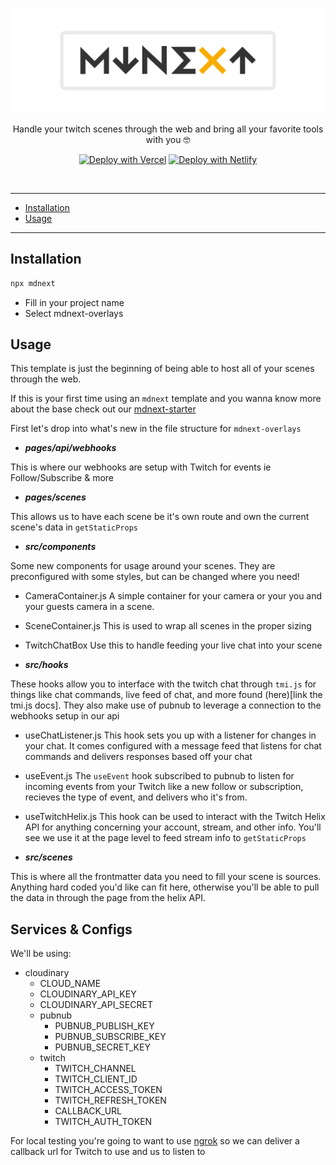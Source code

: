 <!-- markdownlint-disable MD033 MD041 -->

![mdnext](./mdnext.png)

<div align="center">

Handle your twitch scenes through the web and bring all your favorite tools with you 🤓

[![Deploy with Vercel](https://vercel.com/button)](https://vercel.com/import/git?s=https%3A%2F%2Fgithub.com%2Fdomitriusclark%2Fmdnext-overlays)
[![Deploy with Netlify](https://www.netlify.com/img/deploy/button.svg)](https://app.netlify.com/start/deploy?repository=https://github.com/domitriusclark/mdnext-overlays)

<br/>

</div>

---

- [Installation](#installation)
- [Usage](#usage)

---

## Installation

```bash
npx mdnext
```

- Fill in your project name
- Select mdnext-overlays

## Usage

This template is just the beginning of being able to host all of your scenes through the web.

If this is your first time using an `mdnext` template and you wanna know more about the base check out our [mdnext-starter]()

First let's drop into what's new in the file structure for `mdnext-overlays`

- **_pages/api/webhooks_**

This is where our webhooks are setup with Twitch for events ie Follow/Subscribe & more

- **_pages/scenes_**

This allows us to have each scene be it's own route and own the current scene's data in `getStaticProps`

- **_src/components_**

Some new components for usage around your scenes. They are preconfigured with some styles, but can be changed where you need!

- CameraContainer.js
  A simple container for your camera or your you and your guests camera in a scene.

- SceneContainer.js
  This is used to wrap all scenes in the proper sizing

- TwitchChatBox
  Use this to handle feeding your live chat into your scene

- **_src/hooks_**

These hooks allow you to interface with the twitch chat through `tmi.js` for things like chat commands, live feed of chat, and more found (here)[link the tmi.js docs]. They also make use of pubnub to leverage a connection to the webhooks setup in our api

- useChatListener.js
  This hook sets you up with a listener for changes in your chat. It comes configured with a message feed that listens for chat commands and delivers responses based off your chat

- useEvent.js
  The `useEvent` hook subscribed to pubnub to listen for incoming events from your Twitch like a new follow or subscription, recieves the type of event, and delivers who it's from.

- useTwitchHelix.js
  This hook can be used to interact with the Twitch Helix API for anything concerning your account, stream, and other info. You'll see we use it at the page level to feed stream info to `getStaticProps`

- **_src/scenes_**

This is where all the frontmatter data you need to fill your scene is sources. Anything hard coded you'd like can fit here, otherwise you'll be able to pull the data in through the page from the helix API.

## Services & Configs

We'll be using:

- cloudinary
  - CLOUD_NAME
  - CLOUDINARY_API_KEY
  - CLOUDINARY_API_SECRET
  - pubnub
    - PUBNUB_PUBLISH_KEY
    - PUBNUB_SUBSCRIBE_KEY
    - PUBNUB_SECRET_KEY
  - twitch
    - TWITCH_CHANNEL
    - TWITCH_CLIENT_ID
    - TWITCH_ACCESS_TOKEN
    - TWITCH_REFRESH_TOKEN
    - CALLBACK_URL
    - TWITCH_AUTH_TOKEN

For local testing you're going to want to use [ngrok]() so we can deliver a callback url for Twitch to use and us to listen to
